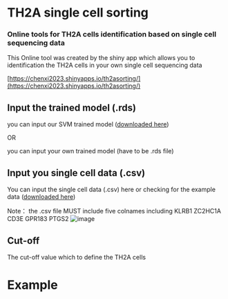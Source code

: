 # TH2A single cell sorting
### Online tools for TH2A cells identification based on single cell sequencing data

This Online tool was created by the shiny app which allows you to identification the TH2A cells in your own single cell sequencing data

[https://chenxi2023.shinyapps.io/th2asorting/](https://chenxi2023.shinyapps.io/th2asorting/)

## Input the trained model (.rds)

you can input our SVM trained model ([downloaded here](https://github.com/chenxi199506/TH2Asorting/blob/main/trained%20model.rds))

OR 

you can input your own trained model (have to be .rds file)

## Input you single cell data (.csv)

You can input the single cell data (.csv) here or checking for the example data ([downloaded here](https://github.com/chenxi199506/TH2Asorting/blob/main/example.csv))

Note： the .csv file MUST include five colnames including KLRB1	ZC2HC1A	CD3E	GPR183	PTGS2
![image](https://user-images.githubusercontent.com/77444305/204022388-59c5fbe6-10e0-44dd-b82c-69b2eb9694fd.png)



## Cut-off 

The cut-off value which to define the TH2A cells

# Example



